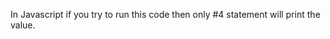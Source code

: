 <p>In Javascript if you try to run this code then only #4 statement will print the value.</p>

<script type="text/javascript">   
function print(obj){   
 console.log(obj);   
}   
if(undefined){   
 print ("undefined");   
}   
if(null){   
 print('null');   
}   
if(isNaN(null)){   
 print('isNaN(null)');   
}   
if(isNaN(undefined)){ // only this statement will come true   
 print('isNaN(undefined)');   
}   
</script> 
